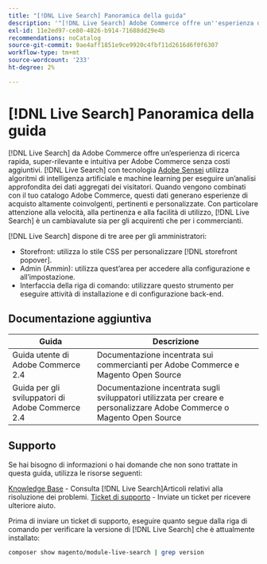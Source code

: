 ```yaml
---
title: "[!DNL Live Search] Panoramica della guida"
description: '"[!DNL Live Search] Adobe Commerce offre un''esperienza di ricerca rapida, super-rilevante e intuitiva".'
exl-id: 11e2ed97-ce80-4826-b914-71688dd29e4b
recommendations: noCatalog
source-git-commit: 9ae4aff1851e9ce9920c4fbf11d2616d6f0f6307
workflow-type: tm+mt
source-wordcount: '233'
ht-degree: 2%

---
```


# [!DNL Live Search] Panoramica della guida

[!DNL Live Search] da Adobe Commerce offre un’esperienza di ricerca rapida, super-rilevante e intuitiva per Adobe Commerce senza costi aggiuntivi. [!DNL Live Search] con tecnologia [Adobe Sensei](https://www.adobe.com/sensei.html) utilizza algoritmi di intelligenza artificiale e machine learning per eseguire un’analisi approfondita dei dati aggregati dei visitatori. Quando vengono combinati con il tuo catalogo Adobe Commerce, questi dati generano esperienze di acquisto altamente coinvolgenti, pertinenti e personalizzate. Con particolare attenzione alla velocità, alla pertinenza e alla facilità di utilizzo, [!DNL Live Search] è un cambiavalute sia per gli acquirenti che per i commercianti.

[!DNL Live Search] dispone di tre aree per gli amministratori:

* Storefront: utilizza lo stile CSS per personalizzare [!DNL storefront popover].
* Admin (Ammin): utilizza quest’area per accedere alla configurazione e all’impostazione.
* Interfaccia della riga di comando: utilizzare questo strumento per eseguire attività di installazione e di configurazione back-end.

## Documentazione aggiuntiva

| Guida  | Descrizione |
|--- |--- |
| Guida utente di Adobe Commerce 2.4 | Documentazione incentrata sui commercianti per Adobe Commerce e Magento Open Source |
| Guida per gli sviluppatori di Adobe Commerce 2.4 | Documentazione incentrata sugli sviluppatori utilizzata per creare e personalizzare Adobe Commerce o Magento Open Source |

## Supporto

Se hai bisogno di informazioni o hai domande che non sono trattate in questa guida, utilizza le risorse seguenti:

[Knowledge Base](https://experienceleague.adobe.com/docs/commerce-knowledge-base/kb/overview.html) - Consulta [!DNL Live Search]Articoli relativi alla risoluzione dei problemi.
[Ticket di supporto](https://experienceleague.adobe.com/docs/commerce-knowledge-base/kb/help-center-guide/magento-help-center-user-guide.html#submit-ticket) - Inviate un ticket per ricevere ulteriore aiuto.

Prima di inviare un ticket di supporto, eseguire quanto segue dalla riga di comando per verificare la versione di [!DNL Live Search] che è attualmente installato:

```bash
composer show magento/module-live-search | grep version
```
